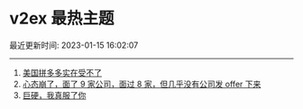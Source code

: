 # v2ex 最热主题

最近更新时间: 2023-01-15 16:02:07

--- 
1. [美国拼多多实在受不了](https://www.v2ex.com/t/908994) 
2. [心态崩了，面了 9 家公司，面过 8 家，但几乎没有公司发 offer 下来](https://www.v2ex.com/t/909005) 
3. [巨硬，我真服了你](https://www.v2ex.com/t/909010) 
